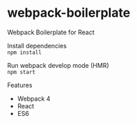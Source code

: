 # webpack-boilerplate
Webpack Boilerplate for React

Install dependencies<br>
`npm install`

Run webpack develop mode (HMR)<br>
`npm start`

Features<br>
- Webpack 4
- React
- ES6